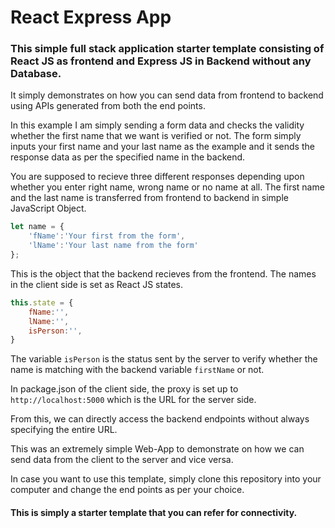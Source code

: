 # React Express App


### This simple full stack application starter template consisting of React JS as frontend and Express JS in Backend without any Database.

It simply demonstrates on how you can send data from frontend to backend using APIs generated from both the end points.

In this example I am simply sending a form data and checks the validity whether the first name that we want is verified or not.
The form simply inputs your first name and your last name as the example and it sends the response data as per the specified name in the backend.

You are supposed to recieve three different responses depending upon whether you enter right name, wrong name or no name at all.
The first name and the last name is transferred from frontend to backend in simple JavaScript Object.

```javascript
let name = {
    'fName':'Your first from the form',
    'lName':'Your last name from the form'
};
```

This is the object that the backend recieves from the frontend.
The names in the client side is set as React JS states.

```jsx
this.state = {
    fName:'',
    lName:'',
    isPerson:'',
}
```

The variable `isPerson` is the status sent by the server to verify whether the name is matching with the backend variable ```firstName``` or not.


In package.json of the client side, the proxy is set up to ```http://localhost:5000``` which is the URL for the server side.

From this, we can directly access the backend endpoints without always specifying the entire URL.


This was an extremely simple Web-App to demonstrate on how we can send data from the client to the server and vice versa.


In case you want to use this template, simply clone this repository into your computer and change the end points as per your choice.

#### This is simply a starter template that you can refer for connectivity.

